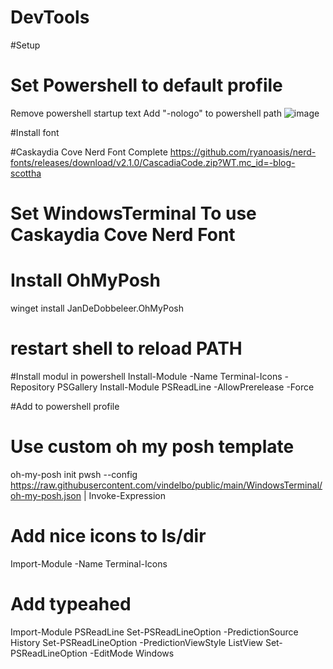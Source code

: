 # DevTools
#Setup

# Set Powershell to default profile

Remove powershell startup text
Add "-nologo" to powershell path
![image](https://user-images.githubusercontent.com/6838752/189899279-3075d37c-2a8b-4590-979a-a47b8cb27685.png)




#Install font

#Caskaydia Cove Nerd Font Complete
https://github.com/ryanoasis/nerd-fonts/releases/download/v2.1.0/CascadiaCode.zip?WT.mc_id=-blog-scottha

# Set WindowsTerminal To use Caskaydia Cove Nerd Font

# Install OhMyPosh
winget install JanDeDobbeleer.OhMyPosh
# restart shell to reload PATH


#Install modul in powershell
Install-Module -Name Terminal-Icons -Repository PSGallery
Install-Module PSReadLine -AllowPrerelease -Force


#Add to powershell profile
# Use custom oh my posh template
oh-my-posh init pwsh --config https://raw.githubusercontent.com/vindelbo/public/main/WindowsTerminal/oh-my-posh.json | Invoke-Expression


# Add nice icons to ls/dir
Import-Module -Name Terminal-Icons

# Add typeahed 
Import-Module PSReadLine
Set-PSReadLineOption -PredictionSource History
Set-PSReadLineOption -PredictionViewStyle ListView
Set-PSReadLineOption -EditMode Windows
